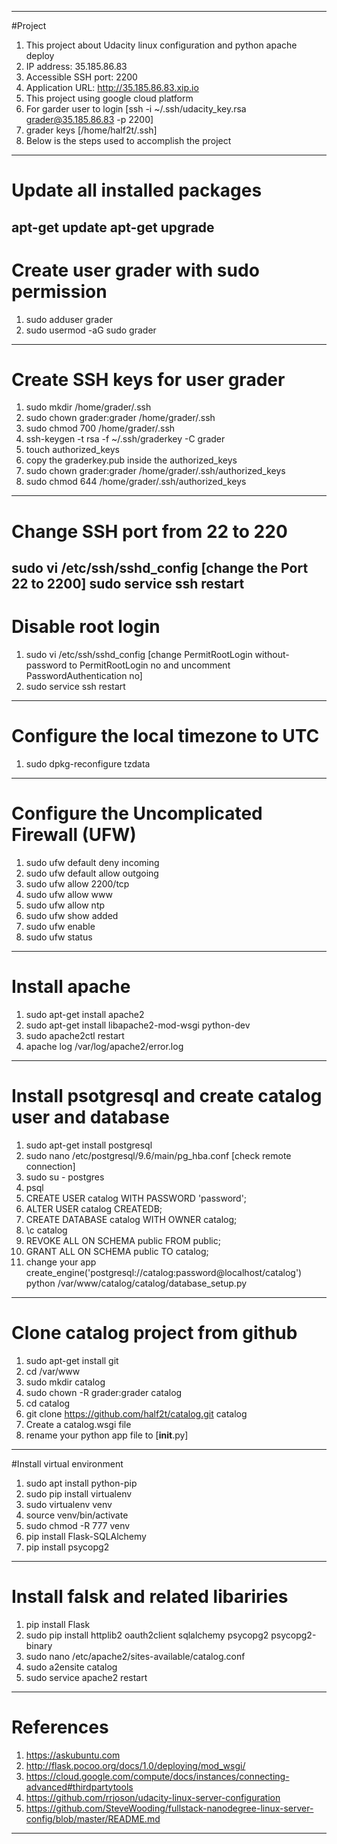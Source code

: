 ---------------------------------------------------------
#Project
1. This project about Udacity linux configuration and python apache deploy
2. IP address: 35.185.86.83
3. Accessible SSH port: 2200
4. Application URL: http://35.185.86.83.xip.io
5. This project using google cloud platform
6. For garder user to login [ssh -i ~/.ssh/udacity_key.rsa grader@35.185.86.83 -p 2200]
7. grader keys [/home/half2t/.ssh]
8. Below is the steps used to accomplish the project
---------------------------------------------------------
# Update all installed packages
apt-get update
apt-get upgrade
---------------------------------------------------------
# Create user grader with sudo permission
1. sudo adduser grader
2. sudo usermod -aG sudo grader
---------------------------------------------------------
# Create SSH keys for user grader
1. sudo mkdir /home/grader/.ssh
2. sudo chown grader:grader /home/grader/.ssh
3. sudo chmod 700 /home/grader/.ssh
4. ssh-keygen -t rsa -f ~/.ssh/graderkey -C grader
5. touch authorized_keys
6. copy the graderkey.pub inside the authorized_keys
7. sudo chown grader:grader /home/grader/.ssh/authorized_keys
8. sudo chmod 644 /home/grader/.ssh/authorized_keys
----------------------------------------------------------
# Change SSH port from 22 to 220
sudo vi /etc/ssh/sshd_config [change the Port 22 to 2200]
sudo service ssh restart
----------------------------------------------------------
# Disable root login
1. sudo vi /etc/ssh/sshd_config [change PermitRootLogin without-password
to PermitRootLogin no and uncomment PasswordAuthentication no]
2. sudo service ssh restart
-----------------------------------------------------------
# Configure the local timezone to UTC
1. sudo dpkg-reconfigure tzdata
-----------------------------------------------------------
# Configure the Uncomplicated Firewall (UFW)
1. sudo ufw default deny incoming
2. sudo ufw default allow outgoing
3. sudo ufw allow 2200/tcp
4. sudo ufw allow www
5. sudo ufw allow ntp
6. sudo ufw show added
7. sudo ufw enable
8. sudo ufw status
-----------------------------------------------------------
# Install apache
1. sudo apt-get install apache2
2. sudo apt-get install libapache2-mod-wsgi python-dev
3. sudo apache2ctl restart
4. apache log /var/log/apache2/error.log
-----------------------------------------------------------
# Install psotgresql and create catalog user and database
1. sudo apt-get install postgresql
2. sudo nano /etc/postgresql/9.6/main/pg_hba.conf [check remote connection]
3. sudo su - postgres
4. psql
5. CREATE USER catalog WITH PASSWORD 'password';
6. ALTER USER catalog CREATEDB;
7. CREATE DATABASE catalog WITH OWNER catalog;
8. \c catalog
9. REVOKE ALL ON SCHEMA public FROM public;
10. GRANT ALL ON SCHEMA public TO catalog;
11. change your app create_engine('postgresql://catalog:password@localhost/catalog')
python /var/www/catalog/catalog/database_setup.py
-----------------------------------------------------------
# Clone catalog project from github
1. sudo apt-get install git
2. cd /var/www
3. sudo mkdir catalog
4. sudo chown -R grader:grader catalog
5. cd catalog
6. git clone https://github.com/half2t/catalog.git catalog
7. Create a catalog.wsgi file
8. rename your python app file to [__init__.py]
-----------------------------------------------------------
#Install virtual environment
1. sudo apt install python-pip
2. sudo pip install virtualenv
3. sudo virtualenv venv
4. source venv/bin/activate
5. sudo chmod -R 777 venv
6. pip install Flask-SQLAlchemy
7. pip install psycopg2
-----------------------------------------------------------
# Install falsk and related libariries
1. pip install Flask
2. sudo pip install httplib2 oauth2client sqlalchemy psycopg2 psycopg2-binary
3. sudo nano /etc/apache2/sites-available/catalog.conf
4. sudo a2ensite catalog
5. sudo service apache2 restart
-----------------------------------------------------------
# References
1. https://askubuntu.com
2. http://flask.pocoo.org/docs/1.0/deploying/mod_wsgi/
3. https://cloud.google.com/compute/docs/instances/connecting-advanced#thirdpartytools
4. https://github.com/rrjoson/udacity-linux-server-configuration
5. https://github.com/SteveWooding/fullstack-nanodegree-linux-server-config/blob/master/README.md
------------------------------------------------------------
